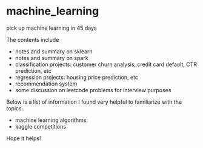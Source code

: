 # machine_learning
pick up machine learning in 45 days

The contents include
- notes and summary on sklearn
- notes and summary on spark
- classification projects: customer churn analysis, credit card default, CTR prediction, etc
- regression projects: housing price prediction, etc
- recommendation system 
- some discussion on leetcode problems for interview purposes

Below is a list of information I found very helpful to familiarize with the topics
- machine learning algorithms:
- kaggle competitions

Hope it helps!
